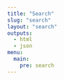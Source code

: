 ```yaml
---
title: "Search"
slug: "search"
layout: "search"
outputs:
  - html
  - json
menu:
  main:
    pre: search
---
```

